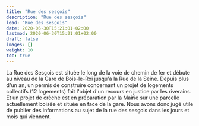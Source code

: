 ```yaml
---
title: "Rue des sesçois"
description: "Rue des sesçois"
lead: "Rue des sesçois"
date: 2020-06-30T15:21:01+02:00
lastmod: 2020-06-30T15:21:01+02:00
draft: false
images: []
weight: 10
toc: true
---
```


La Rue des Sesçois est située le long de la voie de chemin de fer et débute au niveau de la Gare de Bois-le-Roi jusqu'à la Rue de la Seine.
Depuis plus d'un an, un permis de construire concernant un projet de logements collectifs (12 logements) fait l'objet d'un recours en justice par les riverains.
Et un projet de crêche est en préparation par la Mairie sur une parcelle actuellement boisée et située en face de la gare.
Nous avons donc jugé utile de publier des informations au sujet de la rue des sesçois dans les jours et mois qui viennent.
